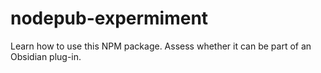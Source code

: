 # nodepub-expermiment
Learn how to use this NPM package. Assess whether it can be part of an Obsidian plug-in.

